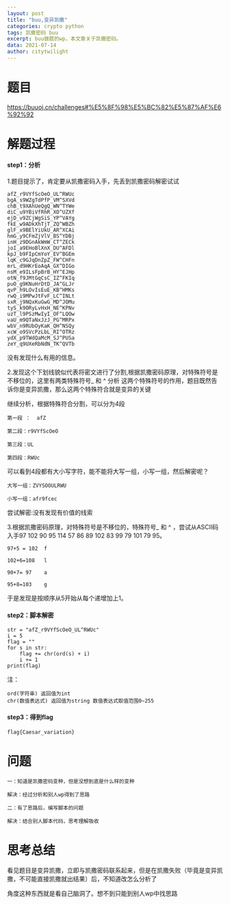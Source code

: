 ```yaml
---
layout: post
title: "buu,变异凯撒"
categories: crypto python
tags: 凯撒密码 buu
excerpt: buu做题的wp，本文章关于凯撒密码。
data: 2021-07-14
author: citytwilight
---
```


# 题目

https://buuoj.cn/challenges#%E5%8F%98%E5%BC%82%E5%87%AF%E6%92%92



# 解题过程

#### step1：分析

1.题目提示了，肯定要从凯撒密码入手，先丢到凯撒密码解密试试

```
afZ_r9VYfScOeO_UL^RWUc
bgA_s9WZgTdPfP_VM^SXVd
chB_t9XAhUeQgQ_WN^TYWe
diC_u9YBiVfRhR_XO^UZXf
ejD_v9ZCjWgSiS_YP^VAYg
fkE_w9ADkXhTjT_ZQ^WBZh
glF_x9BElYiUkU_AR^XCAi
hmG_y9CFmZjVlV_BS^YDBj
inH_z9DGnAkWmW_CT^ZECk
joI_a9EHoBlXnX_DU^AFDl
kpJ_b9FIpCmYoY_EV^BGEm
lqK_c9GJqDnZpZ_FW^CHFn
mrL_d9HKrEoAqA_GX^DIGo
nsM_e9ILsFpBrB_HY^EJHp
otN_f9JMtGqCsC_IZ^FKIq
puO_g9KNuHrDtD_JA^GLJr
qvP_h9LOvIsEuE_KB^HMKs
rwQ_i9MPwJtFvF_LC^INLt
sxR_j9NQxKuGwG_MD^JOMu
tyS_k9ORyLvHxH_NE^KPNv
uzT_l9PSzMwIyI_OF^LQOw
vaU_m9QTaNxJzJ_PG^MRPx
wbV_n9RUbOyKaK_QH^NSQy
xcW_o9SVcPzLbL_RI^OTRz
ydX_p9TWdQaMcM_SJ^PUSa
zeY_q9UXeRbNdN_TK^QVTb
```

没有发现什么有用的信息。

2.发现这个下划线貌似代表将密文进行了分割,根据凯撒密码原理，对特殊符号是不移位的，这里有两类特殊符号_ 和 ^  分析 这两个特殊符号的作用，题目既然告诉你是变异凯撒，那么这两个特殊符合就是变异的关键

继续分析，根据特殊符合分割，可以分为4段

```
第一段 ：  afZ

第二段：r9VYfScOeO

第三段：UL

第四段：RWUc
```

可以看到4段都有大小写字符，能不能将大写一组，小写一组，然后解密呢？

```
大写一组：ZVYSOOULRWU

小写一组：afr9fcec
```

尝试解密:没有发现有价值的线索

3.根据凯撒密码原理，对特殊符号是不移位的，特殊符号_ 和 ^  ，尝试从ASCII码入手97 102  90  95  114  57 86  89  102   83  99  79  101  79  95。

```
97+5 = 102  f

102+6=108   l

90+7= 97    a

95+8=103    g
```

于是发现是按顺序从5开始从每个递增加上1。



#### step2：脚本解密

```
str = "afZ_r9VYfScOeO_UL^RWUc"
i = 5
flag = ""
for s in str:
    flag += chr(ord(s) + i)
    i += 1
print(flag)
```

注：

```
ord(字符串) 返回值为int
chr(数值表达式) 返回值为string 数值表达式取值范围0~255
```



#### step3：得到flag

```
flag{Caesar_variation}
```



# 问题

```
一：知道是凯撒密码变种，但是没想到底是什么样的变种

解决：经过分析和别人wp得到了思路

二：有了思路后，编写脚本的问题

解决：结合别人脚本代码，思考理解吸收
```



# 思考总结

看见题目是变异凯撒，立即与凯撒密码联系起来，但是在凯撒失败（毕竟是变异凯撒，不可能直接凯撒就出结果）后，不知道改怎么分析了



角度这种东西就是看自己脑洞了。想不到只能到别人wp中找思路
